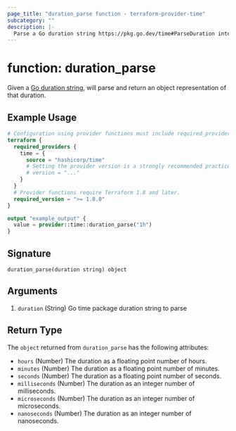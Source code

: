 ```yaml
---
page_title: "duration_parse function - terraform-provider-time"
subcategory: ""
description: |-
  Parse a Go duration string https://pkg.go.dev/time#ParseDuration into an object
---
```


# function: duration_parse

Given a [Go duration string](https://pkg.go.dev/time#ParseDuration), will parse and return an object representation of that duration.

## Example Usage

```terraform
# Configuration using provider functions must include required_providers configuration.
terraform {
  required_providers {
    time = {
      source = "hashicorp/time"
      # Setting the provider version is a strongly recommended practice
      # version = "..."
    }
  }
  # Provider functions require Terraform 1.8 and later.
  required_version = ">= 1.8.0"
}

output "example_output" {
  value = provider::time::duration_parse("1h")
}
```

## Signature

<!-- signature generated by tfplugindocs -->
```text
duration_parse(duration string) object
```

## Arguments

<!-- arguments generated by tfplugindocs -->
1. `duration` (String) Go time package duration string to parse


## Return Type

The `object` returned from `duration_parse` has the following attributes:
- `hours` (Number) The duration as a floating point number of hours.
- `minutes` (Number) The duration as a floating point number of minutes.
- `seconds` (Number) The duration as a floating point number of seconds.
- `milliseconds` (Number) The duration as an integer number of milliseconds.
- `microseconds` (Number) The duration as an integer number of microseconds.
- `nanoseconds` (Number) The duration as an integer number of nanoseconds.
